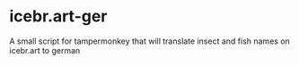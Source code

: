 # icebr.art-ger

A small script for tampermonkey that will translate insect and fish names on icebr.art to german
